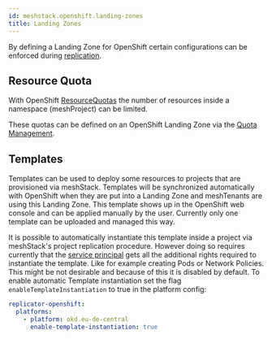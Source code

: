 ```yaml
---
id: meshstack.openshift.landing-zones
title: Landing Zones
---
```


By defining a Landing Zone for OpenShift certain configurations can be enforced during [replication](./meshcloud.tenant.md).

## Resource Quota

With OpenShift [ResourceQuotas](https://docs.openshift.com/container-platform/3.11/dev_guide/compute_resources.html) the number of resources inside a namespace (meshProject) can be limited.

These quotas can be defined on an OpenShift Landing Zone via the [Quota Management](./administration.landing-zones.md#defining-quotas).

## Templates

Templates can be used to deploy some resources to projects that are provisioned via meshStack. Templates will be synchronized automatically with OpenShift when they are put into a Landing Zone and meshTenants are using this Landing Zone. This template shows up in the OpenShift web console and can be applied manually by the user. Currently only one template can be uploaded and managed this way.

It is possible to automatically instantiate this template inside a project via meshStack's project replication procedure. However doing so requires currently that the [service principal](meshstack.openshift.index.md#replicator-service-account) gets all the additional rights required to instantiate the template. Like for example creating Pods or Network Policies. This might be not desirable and because of this it is disabled by default. To enable automatic Template instantiation set the flag `enableTemplateInstantiation` to true in the platform config:

```yml
replicator-openshift:
  platforms:
    - platform: okd.eu-de-central
      enable-template-instantiation: true
```
